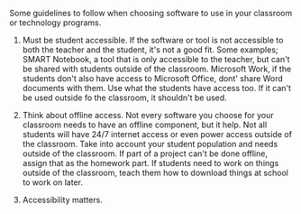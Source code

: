 Some guidelines to follow when choosing software to use in your classroom or technology programs. 

1. Must be student accessible. If the software or tool is not accessible to both the teacher and the student, it's not a good fit. Some examples; SMART Notebook, a tool that is only accessible to the teacher, but can't be shared with students outside of the classroom. Microsoft Work, if the students don't also have access to Microsoft Office, dont' share Word documents with them. Use what the students have access too. If it can't be used outside fo the classroom, it shouldn't be used. 

2. Think about offline access. Not every software you choose for your classroom needs to have an offline component, but it help. Not all students will have 24/7 internet access or even power access outside of the classroom. Take into account your student population and needs outside of the classroom. If part of a project can't be done offline, assign that as the homework part. If students need to work on things outside of the classroom, teach them how to download things at school to work on later. 

3. Accessibility matters. 
